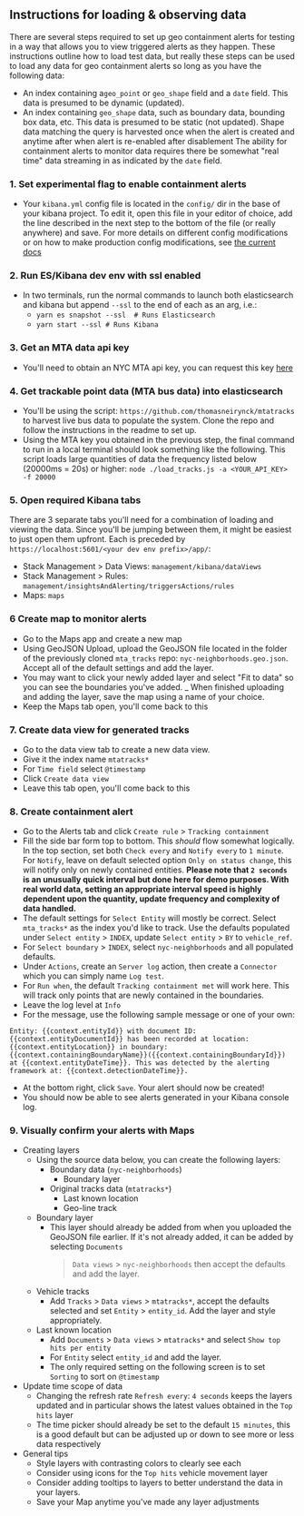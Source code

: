 ## Instructions for loading & observing data 

There are several steps required to set up geo containment alerts for testing in a way
that allows you to view triggered alerts as they happen. These instructions outline
how to load test data, but really these steps can be used to load any data for geo
containment alerts so long as you have the following data:
- An index containing a`geo_point` or `geo_shape` field and a `date` field. This data is presumed to
be dynamic (updated).
- An index containing `geo_shape` data, such as boundary data, bounding box data, etc.
This data is presumed to be static (not updated). Shape data matching the query is
harvested once when the alert is created and anytime after when alert is re-enabled
after disablement
The ability for containment alerts to monitor data requires there be somewhat "real time"
data streaming in as indicated by the `date` field.

### 1. Set experimental flag to enable containment alerts
- Your `kibana.yml` config file is located in the `config/` dir in the base of your kibana
project. To edit it, open this file in your editor of choice, add the line described in
the next step to the bottom of the file (or really anywhere) and save. For more details
on different config modifications or on how to make production config modifications,
see [the current docs](https://www.elastic.co/guide/en/kibana/current/settings.html)

### 2. Run ES/Kibana dev env with ssl enabled
- In two terminals, run the normal commands to launch both elasticsearch and kibana but 
append `--ssl` to the end of each as an arg, i.e.:
  - `yarn es snapshot --ssl  # Runs Elasticsearch`
  - `yarn start --ssl # Runs Kibana`
  
### 3. Get an MTA data api key
- You'll need to obtain an NYC MTA api key, you can request this
  key [here](https://docs.google.com/forms/d/e/1FAIpQLSfGUZA6h4eHd2-ImaK5Q_I5Gb7C3UEP5vYDALyGd7r3h08YKg/viewform?hl=en&formkey=dG9kcGIxRFpSS0NhQWM4UjA0V0VkNGc6MQ#gid=0)

### 4. Get trackable point data (MTA bus data) into elasticsearch
- You'll be using the script: `https://github.com/thomasneirynck/mtatracks` to harvest
live bus data to populate the system. Clone the repo and follow the instructions in
the readme to set up. 
- Using the MTA key you obtained in the previous step, the final command to run
in a local terminal should look something like the following. This script loads large
quantities of data the frequency listed below (20000ms = 20s) or higher:
`node ./load_tracks.js -a <YOUR_API_KEY> -f 20000`

### 5. Open required Kibana tabs
There are 3 separate tabs you'll need for a combination of loading and viewing the
data. Since you'll be jumping between them, it might be easiest to just open them
upfront. Each is preceded by `https://localhost:5601/<your dev env prefix>/app/`:
- Stack Management > Data Views: `management/kibana/dataViews`
- Stack Management > Rules: `management/insightsAndAlerting/triggersActions/rules`
- Maps: `maps`

### 6 Create map to monitor alerts
- Go to the Maps app and create a new map
- Using GeoJSON Upload, upload the GeoJSON file located in the folder of the previously 
cloned `mta_tracks` repo: `nyc-neighborhoods.geo.json`. Accept all of the default
settings and add the layer.
- You may want to click your newly added layer and select "Fit to data" so you can see the
boundaries you've added.
_ When finished uploading and adding the layer, save the map using a name of your
choice.
- Keep the Maps tab open, you'll come back to this

### 7. Create data view for generated tracks
- Go to the data view tab to create a new data view.
- Give it the index name `mtatracks*`
- For `Time field` select `@timestamp`
- Click `Create data view`
- Leave this tab open, you'll come back to this

### 8. Create containment alert
- Go to the Alerts tab and click `Create rule` > `Tracking containment`
- Fill the side bar form top to bottom. This _should_ flow somewhat logically. In the top 
section, set both `Check every` and `Notify every` to `1 minute`.
 For `Notify`, leave
on default selected option `Only on status change`, this will notify only on newly
contained entities.
 **Please note that `2 seconds` is an unusually quick interval but done here for demo
 purposes. With real world data, setting an appropriate interval speed is highly dependent
 upon the quantity, update frequency and complexity of data handled.**
- The default settings for `Select Entity` will mostly be correct. Select `mta_tracks*`
as the index you'd like to track. Use the defaults populated under
`Select entity` > `INDEX`, update `Select entity` > `BY` to `vehicle_ref`.
- For `Select boundary` > `INDEX`, select `nyc-neighborhoods` and all populated defaults.
- Under `Actions`, create an `Server log` action, then create a `Connector` which you can simply name
`Log test`.
- For `Run when`, the default `Tracking containment met` will work here. This will track
only points that are newly contained in the boundaries.
- Leave the log level at `Info`
- For the message, use the following sample message or one of your own:
```
Entity: {{context.entityId}} with document ID: {{context.entityDocumentId}} has been recorded at location: {{context.entityLocation}} in boundary: {{context.containingBoundaryName}}({{context.containingBoundaryId}}) at {{context.entityDateTime}}. This was detected by the alerting framework at: {{context.detectionDateTime}}. 
```
- At the bottom right, click `Save`. Your alert should now be created!
- You should now be able to see alerts generated in your Kibana console log.

### 9. Visually confirm your alerts with Maps
- Creating layers
  - Using the source data below, you can create the following layers:
      - Boundary data (`nyc-neighborhoods`)
        - Boundary layer
      - Original tracks data (`mtatracks*`)
        - Last known location
        - Geo-line track
  - Boundary layer
    - This layer should already be added from when you uploaded the GeoJSON
      file earlier. If it's not already added, it can be added by selecting `Documents`
      > `Data views` > `nyc-neighborhoods` then accept the defaults and add the layer. 
  - Vehicle tracks
    - Add `Tracks` > `Data views` > `mtatracks*`, accept the defaults selected and set `Entity` > `entity_id`. Add the layer and style appropriately.
  - Last known location
    - Add `Documents` > `Data views` > `mtatracks*` and select `Show top hits per entity`
    - For `Entity` select `entity_id` and add the layer. 
    - The only required setting on the following screen is to set `Sorting` to sort on `@timestamp`
- Update time scope of data
  - Changing the refresh rate `Refresh every`: `4 seconds` keeps the layers updated and in particular
  shows the latest values obtained in the `Top hits` layer
  - The time picker should already be set to the default `15 minutes`, this is a good default but
  can be adjusted up or down to see more or less data respectively
- General tips  
    - Style layers with contrasting colors to clearly see each
    - Consider using icons for the `Top hits` vehicle movement layer
    - Consider adding tooltips to layers to better understand the data in your layers.
    - Save your Map anytime you've made any layer adjustments
